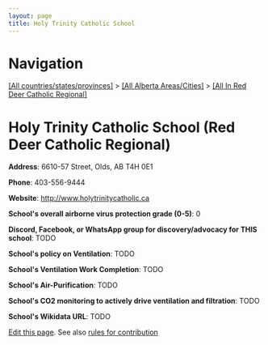 ```yaml
---
layout: page
title: Holy Trinity Catholic School
---
```

# Navigation

[[All countries/states/provinces]](../../..) > [[All Alberta Areas/Cities]](../..) > [[All In Red Deer Catholic Regional]](..)

# Holy Trinity Catholic School (Red Deer Catholic Regional)

**Address**: 6610-57 Street, Olds, AB T4H 0E1

**Phone**: 403-556-9444

**Website**: <http://www.holytrinitycatholic.ca>

**School's overall airborne virus protection grade (0-5)**: 0

**Discord, Facebook, or WhatsApp group for discovery/advocacy for THIS school**: TODO

**School's policy on Ventilation**: TODO

**School's Ventilation Work Completion**: TODO

**School's Air-Purification**: TODO

**School's CO2 monitoring to actively drive ventilation and filtration**: TODO

**School's Wikidata URL**: TODO


[Edit this page](https://github.com/ventilate-schools/AB/edit/main/./Red_Deer_Catholic_Regional/Holy_Trinity_Catholic_School.md). See also [rules for contribution](../../../contribution-rules/)